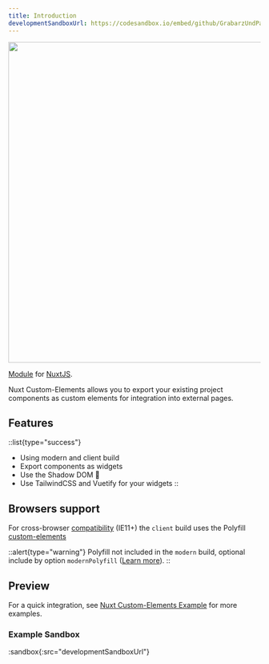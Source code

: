 ```yaml
---
title: Introduction
developmentSandboxUrl: https://codesandbox.io/embed/github/GrabarzUndPartner/nuxt-custom-elements/tree/main/?fontsize=14&hidenavigation=1&module=%2Fexample%2Fcomponents%2FExample.vue&theme=dark
---
```


<!-- <img src="/preview.png" class="light-img" width="1280" height="640" alt=""/>
<img src="/preview-dark.png" class="dark-img" width="1280" height="640" alt=""/> -->
<img src="/intro-light.png" width="1280" height="640" alt=""/>

[Module](https://github.com/GrabarzUndPartner/nuxt-custom-elements) for [NuxtJS](https://nuxtjs.org).

Nuxt Custom-Elements allows you to export your existing project components as custom elements for integration into external pages.

## Features

::list{type="success"}

- Using modern and client build
- Export components as widgets
- Use the Shadow DOM 🥷
- Use TailwindCSS and Vuetify for your widgets
::

## Browsers support

For cross-browser [compatibility](https://github.com/ungap/custom-elements#compatibility) (IE11+) the `client` build uses the Polyfill [custom-elements](https://github.com/ungap/custom-elements)

::alert{type="warning"}
Polyfill not included in the `modern` build, optional include by option `modernPolyfill` ([Learn more](https://nuxt-custom-elements.grabarzundpartner.dev/options/#modernpolyfill)).
::

## Preview

For a quick integration, see [Nuxt Custom-Elements Example](https://grabarzundpartner.github.io/nuxt-custom-elements-example/) for more examples.

### Example Sandbox

:sandbox{:src="developmentSandboxUrl"}
